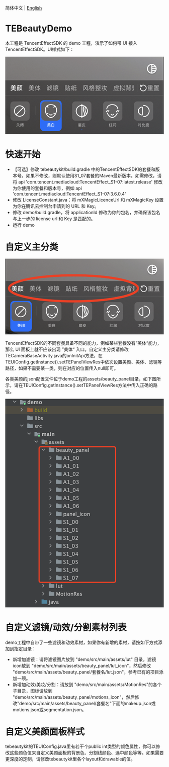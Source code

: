 简体中文  |  [English](https://github.com/Tencent-RTC/TencentEffect_Android/blob/main/TEBeautyDemo/README.md)

# TEBeautyDemo

本工程是 TencentEffectSDK 的 demo 工程，演示了如何带 UI 接入 TencentEffectSDK。UI样式如下：

![20240422-174738@2x](./doc/20240422-174738@2x.png)



# 快速开始

- 【可选】修改 tebeautykit/build.gradle 中的TencentEffectSDK的套餐和版本号。如果不修改，则默认使用S1_07套餐的Maven最新版本。如需修改，请将 api 'com.tencent.mediacloud:TencentEffect_S1-07:latest.release' 修改为你使用的套餐和版本号，例如 api 'com.tencent.mediacloud:TencentEffect_S1-07:3.6.0.4'
- 修改 LicenseConstant.java：将 mXMagicLicenceUrl 和 mXMagicKey 设置为你在腾讯云控制台申请到的 URL 和 Key。
- 修改 demo/build.gradle，将 applicationId 修改为你的包名，并确保该包名与上一步的 license url 和 Key 是匹配的。
- 运行 demo

# 自定义主分类

![](./doc/53fd55ed-dde9-4cdf-bac8-f6606127c66c.png)

TencentEffectSDK的不同套餐具备不同的能力，例如某些套餐没有”美体“能力，那么 UI 面板上就不应该出现 ”美体“ 入口。自定义主分类请修改TECameraBaseActivity.java的onInitApi方法，在TEUIConfig.getInstance().setTEPanelViewRes中依次设置美颜、美体、滤镜等路径，如果不需要某一类，则在对应的位置传入null即可。

各类美颜的json配置文件位于demo工程的assets/beauty_panel目录，如下图所示，请在TEUIConfig.getInstance().setTEPanelViewRes方法中传入正确的路径。

![cb2fccb9-16f8-45dd-8254-27eb8acf2a38](./doc/cb2fccb9-16f8-45dd-8254-27eb8acf2a38.png)

# 自定义滤镜/动效/分割素材列表

demo工程中自带了一些滤镜和动效素材，如果你有新增的素材，请按如下方式添加到指定目录：

- 新增加滤镜：请将滤镜图片放到 "demo/src/main/assets/lut" 目录，滤镜icon放到 "demo/src/main/assets/beauty_panel/lut_icon"，然后修改 "demo/src/main/assets/beauty_panel/套餐名/lut.json"，参考已有的项目添加一项。
- 新增加动效/美妆/分割：请放到 "demo/src/main/assets/MotionRes"的各个子目录，图标请放到 "demo/src/main/assets/beauty_panel/motions_icon"，然后修改"demo/src/main/assets/beauty_panel/套餐名"下面的makeup.json或motions.json或segmentation.json。

# 自定义美颜面板样式

tebeautykit的TEUIConfig.java里有若干个public int类型的颜色属性，你可以修改这些颜色值来自定义美颜面板的背景色、分割线颜色、选中颜色等等。如果需要更深度的定制，请修改tebeautykit里各个layout和drawable的值。
